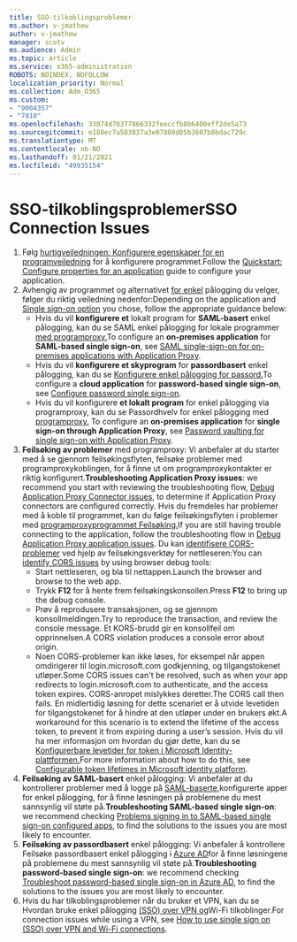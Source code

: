 ```yaml
---
title: SSO-tilkoblingsproblemer
ms.author: v-jmathew
author: v-jmathew
manager: scotv
ms.audience: Admin
ms.topic: article
ms.service: o365-administration
ROBOTS: NOINDEX, NOFOLLOW
localization_priority: Normal
ms.collection: Adm_O365
ms.custom:
- "9004357"
- "7810"
ms.openlocfilehash: 33074d70377866332feeccfb8b6400eff2de5a73
ms.sourcegitcommit: e188ec7a583837a3e07880d05b3607b8bdac729c
ms.translationtype: MT
ms.contentlocale: nb-NO
ms.lasthandoff: 01/21/2021
ms.locfileid: "49935154"
---
```

# <a name="sso-connection-issues"></a><span data-ttu-id="957c2-102">SSO-tilkoblingsproblemer</span><span class="sxs-lookup"><span data-stu-id="957c2-102">SSO Connection Issues</span></span>

1. <span data-ttu-id="957c2-103">Følg [hurtigveiledningen: Konfigurere egenskaper for en programveiledning](https://docs.microsoft.com/azure/active-directory/manage-apps/add-application-portal-configure) for å konfigurere programmet.</span><span class="sxs-lookup"><span data-stu-id="957c2-103">Follow the [Quickstart: Configure properties for an application](https://docs.microsoft.com/azure/active-directory/manage-apps/add-application-portal-configure) guide to configure your application.</span></span>
2. <span data-ttu-id="957c2-104">Avhengig av programmet og alternativet [for enkel](https://docs.microsoft.com/azure/active-directory/manage-apps/sso-options) pålogging du velger, følger du riktig veiledning nedenfor:</span><span class="sxs-lookup"><span data-stu-id="957c2-104">Depending on the application and [Single sign-on option](https://docs.microsoft.com/azure/active-directory/manage-apps/sso-options) you chose, follow the appropriate guidance below:</span></span>
    - <span data-ttu-id="957c2-105">Hvis du vil **konfigurere et** lokalt program for **SAML-basert** enkel pålogging, kan du se SAML enkel pålogging for lokale programmer [med programproxy.](https://docs.microsoft.com/azure/active-directory/manage-apps/application-proxy-configure-single-sign-on-on-premises-apps)</span><span class="sxs-lookup"><span data-stu-id="957c2-105">To configure an **on-premises application** for **SAML-based single sign-on**, see [SAML single-sign-on for on-premises applications with Application Proxy](https://docs.microsoft.com/azure/active-directory/manage-apps/application-proxy-configure-single-sign-on-on-premises-apps).</span></span>
    - <span data-ttu-id="957c2-106">Hvis du vil **konfigurere et skyprogram** for **passordbasert** enkel pålogging, kan du se [Konfigurere enkel pålogging for passord.](https://docs.microsoft.com/azure/active-directory/manage-apps/configure-password-single-sign-on-non-gallery-applications)</span><span class="sxs-lookup"><span data-stu-id="957c2-106">To configure a **cloud application** for **password-based single sign-on**, see  [Configure password single sign-on](https://docs.microsoft.com/azure/active-directory/manage-apps/configure-password-single-sign-on-non-gallery-applications).</span></span>
    - <span data-ttu-id="957c2-107">Hvis du vil konfigurere **et lokalt program** for enkel pålogging via programproxy, kan du se Passordhvelv for enkel pålogging med [programproxy.](https://docs.microsoft.com/azure/active-directory/manage-apps/application-proxy-configure-single-sign-on-password-vaulting) </span><span class="sxs-lookup"><span data-stu-id="957c2-107">To configure an **on-premises application** for **single sign-on through Application Proxy**, see [Password vaulting for single sign-on with Application Proxy](https://docs.microsoft.com/azure/active-directory/manage-apps/application-proxy-configure-single-sign-on-password-vaulting).</span></span>
3. <span data-ttu-id="957c2-108">**Feilsøking av problemer** med programproxy: Vi [](https://docs.microsoft.com/azure/active-directory/manage-apps/application-proxy-debug-connectors)anbefaler at du starter med å se gjennom feilsøkingsflyten, feilsøke problemer med programproxykoblingen, for å finne ut om programproxykontakter er riktig konfigurert.</span><span class="sxs-lookup"><span data-stu-id="957c2-108">**Troubleshooting Application Proxy issues**: we recommend you start with reviewing the troubleshooting flow, [Debug Application Proxy Connector issues](https://docs.microsoft.com/azure/active-directory/manage-apps/application-proxy-debug-connectors), to determine if Application Proxy connectors are configured correctly.</span></span> <span data-ttu-id="957c2-109">Hvis du fremdeles har problemer med å koble til programmet, kan du følge feilsøkingsflyten i problemer med [programproxyprogrammet Feilsøking.](https://docs.microsoft.com/azure/active-directory/manage-apps/application-proxy-debug-apps)</span><span class="sxs-lookup"><span data-stu-id="957c2-109">If you are still having trouble connecting to the application, follow the troubleshooting flow in [Debug Application Proxy application issues](https://docs.microsoft.com/azure/active-directory/manage-apps/application-proxy-debug-apps).</span></span> <span data-ttu-id="957c2-110">Du kan [identifisere CORS-problemer](https://docs.microsoft.com/azure/active-directory/manage-apps/application-proxy-understand-cors-issues#understand-and-identify-cors-issues) ved hjelp av feilsøkingsverktøy for nettleseren:</span><span class="sxs-lookup"><span data-stu-id="957c2-110">You can [identify CORS issues](https://docs.microsoft.com/azure/active-directory/manage-apps/application-proxy-understand-cors-issues#understand-and-identify-cors-issues) by using browser debug tools:</span></span>
    - <span data-ttu-id="957c2-111">Start nettleseren, og bla til nettappen.</span><span class="sxs-lookup"><span data-stu-id="957c2-111">Launch the browser and browse to the web app.</span></span>
    - <span data-ttu-id="957c2-112">Trykk **F12** for å hente frem feilsøkingskonsollen.</span><span class="sxs-lookup"><span data-stu-id="957c2-112">Press **F12** to bring up the debug console.</span></span>
    - <span data-ttu-id="957c2-113">Prøv å reprodusere transaksjonen, og se gjennom konsollmeldingen.</span><span class="sxs-lookup"><span data-stu-id="957c2-113">Try to reproduce the transaction, and review the console message.</span></span> <span data-ttu-id="957c2-114">Et KORS-brudd gir en konsollfeil om opprinnelsen.</span><span class="sxs-lookup"><span data-stu-id="957c2-114">A CORS violation produces a console error about origin.</span></span>
    - <span data-ttu-id="957c2-115">Noen CORS-problemer kan ikke løses, for eksempel når appen omdirigerer til login.microsoft.com godkjenning, og tilgangstokenet utløper.</span><span class="sxs-lookup"><span data-stu-id="957c2-115">Some CORS issues can't be resolved, such as when your app redirects to login.microsoft.com to authenticate, and the access token expires.</span></span> <span data-ttu-id="957c2-116">CORS-anropet mislykkes deretter.</span><span class="sxs-lookup"><span data-stu-id="957c2-116">The CORS call then fails.</span></span> <span data-ttu-id="957c2-117">En midlertidig løsning for dette scenariet er å utvide levetiden for tilgangstokenet for å hindre at den utløper under en brukers økt.</span><span class="sxs-lookup"><span data-stu-id="957c2-117">A workaround for this scenario is to extend the lifetime of the access token, to prevent it from expiring during a user’s session.</span></span> <span data-ttu-id="957c2-118">Hvis du vil ha mer informasjon om hvordan du gjør dette, kan du se [Konfigurerbare levetider for token i Microsoft Identity-plattformen.](https://docs.microsoft.com/azure/active-directory/develop/active-directory-configurable-token-lifetimes)</span><span class="sxs-lookup"><span data-stu-id="957c2-118">For more information about how to do this, see [Configurable token lifetimes in Microsoft identity platform](https://docs.microsoft.com/azure/active-directory/develop/active-directory-configurable-token-lifetimes).</span></span>
4. <span data-ttu-id="957c2-119">**Feilsøking av SAML-basert** enkel pålogging: Vi anbefaler at du kontrollerer problemer med å logge på [SAML-baserte,](https://docs.microsoft.com/azure/active-directory/manage-apps/application-sign-in-problem-federated-sso-gallery)konfigurerte apper for enkel pålogging, for å finne løsningen på problemene du mest sannsynlig vil støte på.</span><span class="sxs-lookup"><span data-stu-id="957c2-119">**Troubleshooting SAML-based single sign-on**: we recommend checking [Problems signing in to SAML-based single sign-on configured apps](https://docs.microsoft.com/azure/active-directory/manage-apps/application-sign-in-problem-federated-sso-gallery), to find the solutions to the issues you are most likely to encounter.</span></span>
5. <span data-ttu-id="957c2-120">**Feilsøking av passordbasert** enkel pålogging: Vi anbefaler å kontrollere Feilsøke passordbasert enkel pålogging i [Azure AD](https://docs.microsoft.com/azure/active-directory/manage-apps/troubleshoot-password-based-sso)for å finne løsningene på problemene du mest sannsynlig vil støte på.</span><span class="sxs-lookup"><span data-stu-id="957c2-120">**Troubleshooting password-based single sign-on**: we recommend checking [Troubleshoot password-based single sign-on in Azure AD](https://docs.microsoft.com/azure/active-directory/manage-apps/troubleshoot-password-based-sso), to find the solutions to the issues you are most likely to encounter.</span></span>
6. <span data-ttu-id="957c2-121">Hvis du har tilkoblingsproblemer når du bruker et VPN, kan du se Hvordan bruke enkel pålogging [(SSO) over VPN og](https://docs.microsoft.com/windows/security/identity-protection/vpn/how-to-use-single-sign-on-sso-over-vpn-and-wi-fi-connections)Wi-Fi tilkoblinger.</span><span class="sxs-lookup"><span data-stu-id="957c2-121">For connection issues while using a VPN, see [How to use single sign on (SSO) over VPN and Wi-Fi connections](https://docs.microsoft.com/windows/security/identity-protection/vpn/how-to-use-single-sign-on-sso-over-vpn-and-wi-fi-connections).</span></span>

